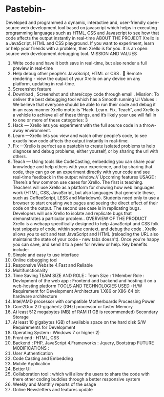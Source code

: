 # Pastebin-
Developed and programmed a dynamic, interactive and, user-friendly open-source web development tool based on javascript which helps in  executing programming languages such as HTML, CSS and Javascript to see how that code affects the output instantly in real-time
ABOUT THE PROJECT 
Xrello is a JavaScript, HTML and CSS playground. If you want to 
experiment, learn or help your friends with a problem, then Xrello is for you.
It is an open source web development debugging tool. 
MISSION AND VALUES 
1. Write code and have it both save in real-time, but also render a full 
preview in real-time
2. Help debug other people's JavaScript, HTML or CSS .
 Remote rendering - view the output of your Xrello on any device on any 
platform, updating in real-time.
3. Screenshot feature 
4. Download , Screenshot and share/copy code through email .
 Mission: To deliver the best debugging tool which has a Smooth running 
UI 
Values : We believe that everyone should be able to run their code and 
debug it in an easy manner 
Xrello motto is “Hack. Learn. Fix. Teach”, and Xrello is a vehicle to 
achieve all of these things, and it’s likely your use will fall in to one or more 
of these categories:
3
1. Hack — Xrello lets you experiment with the full source code in a throw-away 
environment.
2. Learn —Xrello lets you view and watch other people’s code, to see exactly 
how code affects the output instantly in real-time.
3. Fix —Xrello is perfect as a pastebin to create isolated problems to help 
diagnose and debug problems, either yourself, or by sharing the url with 
others.
4. Teach — Using tools like CodeCasting, embedding you can share your 
knowledge and help others with your experience, and by sharing that code, 
they can go on an experiment directly with your code and see real-time 
feedback in the output window.// Upcoming features
USAGE : 
There’s a few common use cases for Xrello.
The first is teaching. Teachers will use Xrello as a platform for showing how 
web languages work (HTML, CSS, JavaScript, but also languages that 
generate these, such as CoffeeScript, LESS and Markdown).
Students need only to use a browser to start creating web pages and seeing the 
direct effect of their code on the output.
The second use case is in replicating bugs. 
Developers will use Xrello to isolate and replicate bugs that demonstrates a 
particular problem..
OVERVIEW OF THE PRODUCT 
Xrello is a webapp specifically designed to help JavaScript and CSS folk test 
snippets of code, within some context, and debug the code .
Xrello allows you to edit and test JavaScript and HTML (reloading the URL 
also maintains the state of your code - new tabs doesn't). Once you're happy 
you can save, and send it to a peer for review or help.
Key benefits include: 
1. Simple and easy to use interface 
2. Online debugging tool
3. Responsive Website
4.Fast and Reliable
5.  Multifunctionality 
6. Time Saving 
TEAM SIZE AND ROLE : 
Team Size : 1 Member
Role : Devlopment of the web app : Frontend and backend and hosting it on a 
web-hosting platform 
TOOLS AND TECHNOLOGIES USED :
H/W Requirement for Development Architecture
1.X86 or X86-64 bit hardware architecture 
2. Intel/AMD processor with compatible Motherboards Processing Power 
3. Core2Duo 2.0-gigahertz (GHz) processor or faster Memory 
4. At least 512 megabytes (MB) of RAM (1 GB is recommended) Secondary 
Storage 
5. At least 10 gigabytes (GB) of available space on the hard disk
S/W Requirements for Development
1. Operating System : Windows 7 or higher 2) 
2. Front end : HTML, CSS 
3. Backend : PHP, JavaScript 
4.Frameworks : Jquery, Bootstrap
FUTURE MODIFICATIONS :
1. User Authentication 
2. Code Casting and Embedding
3. Mobile Application 
4. Better UI 
5. Collaboration tool : which will allow the users to share the code with 
there other coding buddies through a better responsive system 
6. Weekly and Monthly reports of the usage 
7. Online Newsletters and features update
